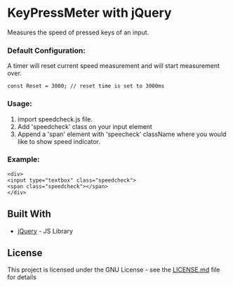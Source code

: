 # KeyPressMeter with jQuery
Measures the speed of pressed keys of an input.

### Default Configuration:
A timer will reset current speed measurement and will start measurement over.
```
const Reset = 3000; // reset time is set to 3000ms
```

### Usage:
1. import speedcheck.js file.
2. Add 'speedcheck' class on your input element
3. Append a 'span' element with 'speecheck' className where you would like to show speed indicator.


### Example:
```
<div>
<input type="textbox" class="speedcheck">
<span class="speedcheck"></span>        
</div>
```

## Built With

* [jQuery](https://jquery.com/) - JS Library

## License

This project is licensed under the GNU License - see the [LICENSE.md](LICENSE.md) file for details
